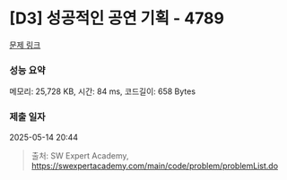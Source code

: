# [D3] 성공적인 공연 기획 - 4789 

[문제 링크](https://swexpertacademy.com/main/code/problem/problemDetail.do?contestProbId=AWS2dSgKA8MDFAVT) 

### 성능 요약

메모리: 25,728 KB, 시간: 84 ms, 코드길이: 658 Bytes

### 제출 일자

2025-05-14 20:44



> 출처: SW Expert Academy, https://swexpertacademy.com/main/code/problem/problemList.do